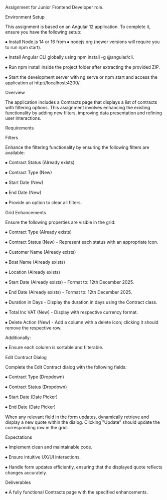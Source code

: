 Assignment for Junior Frontend Developer role.

Environment Setup

This assignment is based on an Angular 12 application. To complete it, ensure you have the following setup:

⦁	Install Node.js 14 or 16 from ⦁	nodejs.org (newer versions will require you to run npm start).

⦁	Install Angular CLI globally using npm install -g @angular/cli.

⦁	Run npm install inside the project folder after extracting the provided ZIP.

⦁	Start the development server with ng serve or npm start and access the application at http://localhost:4200/.

Overview

The application includes a Contracts page that displays a list of contracts with filtering options. This assignment involves enhancing the existing functionality by adding new filters, improving data presentation and refining user interactions.

Requirements

Filters

Enhance the filtering functionality by ensuring the following filters are available:

⦁	Contract Status (Already exists)

⦁	Contract Type (New)

⦁	Start Date (New)

⦁	End Date (New)

⦁	Provide an option to clear all filters.

Grid Enhancements

Ensure the following properties are visible in the grid:

⦁	Contract Type (Already exists)

⦁	Contract Status (New) - Represent each status with an appropriate icon.

⦁	Customer Name (Already exists)

⦁	Boat Name (Already exists)

⦁	Location (Already exists)

⦁	Start Date (Already exists) - Format to: 12th December 2025.

⦁	End Date (Already exists) - Format to: 12th December 2025.

⦁	Duration in Days - Display the duration in days using the Contract class.

⦁	Total Inc VAT (New) - Display with respective currency format.

⦁	Delete Action (New) - Add a column with a delete icon; clicking it should remove the respective row.

Additionally:

⦁	Ensure each column is sortable and filterable.

Edit Contract Dialog

Complete the Edit Contract dialog with the following fields:

⦁	Contract Type (Dropdown)

⦁	Contract Status (Dropdown)

⦁	Start Date (Date Picker)

⦁	End Date (Date Picker)

When any relevant field in the form updates, dynamically retrieve and display a new quote within the dialog. Clicking "Update" should update the corresponding row in the grid.

Expectations

⦁	Implement clean and maintainable code.

⦁	Ensure intuitive UX/UI interactions.

⦁	Handle form updates efficiently, ensuring that the displayed quote reflects changes accurately.

Deliverables

⦁	A fully functional Contracts page with the specified enhancements.
